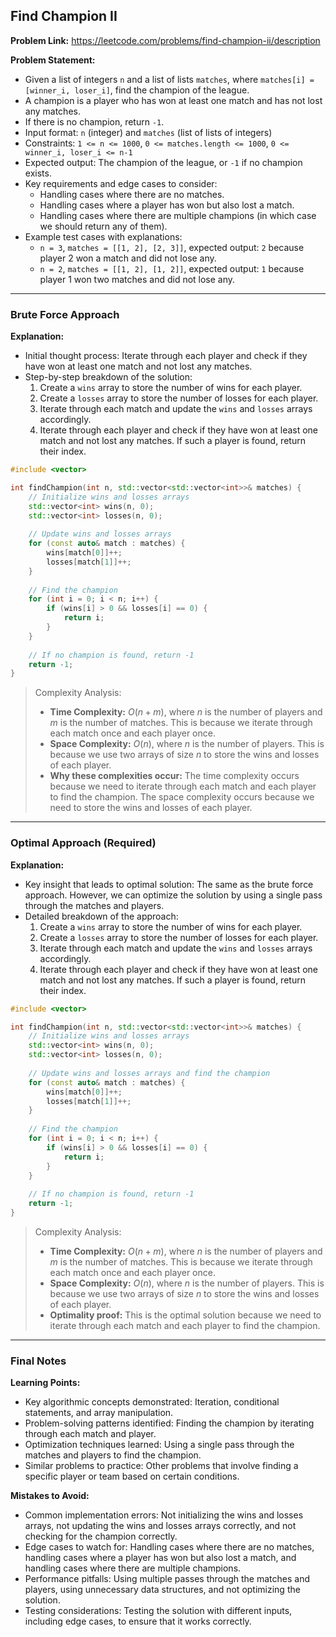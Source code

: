 ## Find Champion II
**Problem Link:** https://leetcode.com/problems/find-champion-ii/description

**Problem Statement:**
- Given a list of integers `n` and a list of lists `matches`, where `matches[i] = [winner_i, loser_i]`, find the champion of the league.
- A champion is a player who has won at least one match and has not lost any matches.
- If there is no champion, return `-1`.
- Input format: `n` (integer) and `matches` (list of lists of integers)
- Constraints: `1 <= n <= 1000`, `0 <= matches.length <= 1000`, `0 <= winner_i, loser_i <= n-1`
- Expected output: The champion of the league, or `-1` if no champion exists.
- Key requirements and edge cases to consider:
  - Handling cases where there are no matches.
  - Handling cases where a player has won but also lost a match.
  - Handling cases where there are multiple champions (in which case we should return any of them).
- Example test cases with explanations:
  - `n = 3`, `matches = [[1, 2], [2, 3]]`, expected output: `2` because player 2 won a match and did not lose any.
  - `n = 2`, `matches = [[1, 2], [1, 2]]`, expected output: `1` because player 1 won two matches and did not lose any.

---

### Brute Force Approach

**Explanation:**
- Initial thought process: Iterate through each player and check if they have won at least one match and not lost any matches.
- Step-by-step breakdown of the solution:
  1. Create a `wins` array to store the number of wins for each player.
  2. Create a `losses` array to store the number of losses for each player.
  3. Iterate through each match and update the `wins` and `losses` arrays accordingly.
  4. Iterate through each player and check if they have won at least one match and not lost any matches. If such a player is found, return their index.

```cpp
#include <vector>

int findChampion(int n, std::vector<std::vector<int>>& matches) {
    // Initialize wins and losses arrays
    std::vector<int> wins(n, 0);
    std::vector<int> losses(n, 0);
    
    // Update wins and losses arrays
    for (const auto& match : matches) {
        wins[match[0]]++;
        losses[match[1]]++;
    }
    
    // Find the champion
    for (int i = 0; i < n; i++) {
        if (wins[i] > 0 && losses[i] == 0) {
            return i;
        }
    }
    
    // If no champion is found, return -1
    return -1;
}
```

> Complexity Analysis:
> - **Time Complexity:** $O(n + m)$, where $n$ is the number of players and $m$ is the number of matches. This is because we iterate through each match once and each player once.
> - **Space Complexity:** $O(n)$, where $n$ is the number of players. This is because we use two arrays of size $n$ to store the wins and losses of each player.
> - **Why these complexities occur:** The time complexity occurs because we need to iterate through each match and each player to find the champion. The space complexity occurs because we need to store the wins and losses of each player.

---

### Optimal Approach (Required)

**Explanation:**
- Key insight that leads to optimal solution: The same as the brute force approach. However, we can optimize the solution by using a single pass through the matches and players.
- Detailed breakdown of the approach:
  1. Create a `wins` array to store the number of wins for each player.
  2. Create a `losses` array to store the number of losses for each player.
  3. Iterate through each match and update the `wins` and `losses` arrays accordingly.
  4. Iterate through each player and check if they have won at least one match and not lost any matches. If such a player is found, return their index.

```cpp
#include <vector>

int findChampion(int n, std::vector<std::vector<int>>& matches) {
    // Initialize wins and losses arrays
    std::vector<int> wins(n, 0);
    std::vector<int> losses(n, 0);
    
    // Update wins and losses arrays and find the champion
    for (const auto& match : matches) {
        wins[match[0]]++;
        losses[match[1]]++;
    }
    
    // Find the champion
    for (int i = 0; i < n; i++) {
        if (wins[i] > 0 && losses[i] == 0) {
            return i;
        }
    }
    
    // If no champion is found, return -1
    return -1;
}
```

> Complexity Analysis:
> - **Time Complexity:** $O(n + m)$, where $n$ is the number of players and $m$ is the number of matches. This is because we iterate through each match once and each player once.
> - **Space Complexity:** $O(n)$, where $n$ is the number of players. This is because we use two arrays of size $n$ to store the wins and losses of each player.
> - **Optimality proof:** This is the optimal solution because we need to iterate through each match and each player to find the champion.

---

### Final Notes

**Learning Points:**
- Key algorithmic concepts demonstrated: Iteration, conditional statements, and array manipulation.
- Problem-solving patterns identified: Finding the champion by iterating through each match and player.
- Optimization techniques learned: Using a single pass through the matches and players to find the champion.
- Similar problems to practice: Other problems that involve finding a specific player or team based on certain conditions.

**Mistakes to Avoid:**
- Common implementation errors: Not initializing the wins and losses arrays, not updating the wins and losses arrays correctly, and not checking for the champion correctly.
- Edge cases to watch for: Handling cases where there are no matches, handling cases where a player has won but also lost a match, and handling cases where there are multiple champions.
- Performance pitfalls: Using multiple passes through the matches and players, using unnecessary data structures, and not optimizing the solution.
- Testing considerations: Testing the solution with different inputs, including edge cases, to ensure that it works correctly.